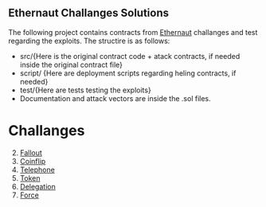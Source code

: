 ## Ethernaut Challanges Solutions

The following project contains contracts from [Ethernaut](https://ethernaut.openzeppelin.com/) challanges and test regarding the exploits.
The structire is as follows:
  
  - src/{Here is the original contract code + atack contracts, if needed inside the original contract file}
  - script/ {Here are deployment scripts regarding heling contracts, if needed}
  - test/{Here are tests testing the exploits}
  - Documentation and attack vectors are inside the .sol files.

# Challanges
2. [Fallout](./src/Fallout.sol)
3. [Coinflip](./src/CoinFlip.sol)
4. [Telephone](./src/Telephone.sol)
5. [Token](./src/Token.sol)
6. [Delegation](./src/Delegation.sol)
7. [Force](./src/Force.sol)
